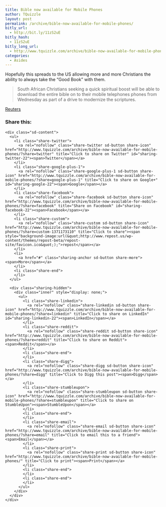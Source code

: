 ```yaml
---
title: Bible now available for Mobile Phones
author: TQuizzle
layout: post
permalink: /archive/bible-now-available-for-mobile-phones/
bitly_url:
  - http://bit.ly/11zS2uE
bitly_hash:
  - 11zS2uE
bitly_long_url:
  - http://www.tquizzle.com/archive/bible-now-available-for-mobile-phones/
categories:
  - Asides
---
```

Hopefully this spreads to the US allowing more and more Christians the ability to always take the &#8220;Good Book&#8221; with them.

> South African Christians seeking a quick spiritual boost will be able to download the entire bible on to their mobile telephones phones from Wednesday as part of a drive to modernize the scriptures.

<span class="bqcite"><a rel="nofollow" target="_blank" href="http://go.reuters.com/newsArticle.jhtml?type=oddlyEnoughNews&#038;storyID=13547291&#038;src=rss/oddlyEnoughNews">Reuters</a></span>

<div class="sharedaddy sd-sharing-enabled">
  <div class="robots-nocontent sd-block sd-social sd-social-icon-text sd-sharing">
    <h3 class="sd-title">
      Share this:
    </h3>
    
    <div class="sd-content">
      <ul>
        <li class="share-twitter">
          <a rel="nofollow" class="share-twitter sd-button share-icon" href="http://www.tquizzle.com/archive/bible-now-available-for-mobile-phones/?share=twitter" title="Click to share on Twitter" id="sharing-twitter-22"><span>Twitter</span></a>
        </li>
        <li class="share-google-plus-1">
          <a rel="nofollow" class="share-google-plus-1 sd-button share-icon" href="http://www.tquizzle.com/archive/bible-now-available-for-mobile-phones/?share=google-plus-1" title="Click to share on Google+" id="sharing-google-22"><span>Google</span></a>
        </li>
        <li class="share-facebook">
          <a rel="nofollow" class="share-facebook sd-button share-icon" href="http://www.tquizzle.com/archive/bible-now-available-for-mobile-phones/?share=facebook" title="Share on Facebook" id="sharing-facebook-22"><span>Facebook</span></a>
        </li>
        <li class="share-custom">
          <a rel="nofollow" class="share-custom sd-button share-icon" href="http://www.tquizzle.com/archive/bible-now-available-for-mobile-phones/?share=custom-1371173110" title="Click to share"><span style="background-image:url(&quot;http://www.repost.us/wp-content/themes/repost-beta/repost-site/favicon.ico&quot;);">repost</span></a>
        </li>
        <li>
          <a href="#" class="sharing-anchor sd-button share-more"><span>More</span></a>
        </li>
        <li class="share-end">
        </li>
      </ul>
      
      <div class="sharing-hidden">
        <div class="inner" style="display: none;">
          <ul>
            <li class="share-linkedin">
              <a rel="nofollow" class="share-linkedin sd-button share-icon" href="http://www.tquizzle.com/archive/bible-now-available-for-mobile-phones/?share=linkedin" title="Click to share on LinkedIn" id="sharing-linkedin-22"><span>LinkedIn</span></a>
            </li>
            <li class="share-reddit">
              <a rel="nofollow" class="share-reddit sd-button share-icon" href="http://www.tquizzle.com/archive/bible-now-available-for-mobile-phones/?share=reddit" title="Click to share on Reddit"><span>Reddit</span></a>
            </li>
            <li class="share-end">
            </li>
            <li class="share-digg">
              <a rel="nofollow" class="share-digg sd-button share-icon" href="http://www.tquizzle.com/archive/bible-now-available-for-mobile-phones/?share=digg" title="Click to Digg this post"><span>Digg</span></a>
            </li>
            <li class="share-stumbleupon">
              <a rel="nofollow" class="share-stumbleupon sd-button share-icon" href="http://www.tquizzle.com/archive/bible-now-available-for-mobile-phones/?share=stumbleupon" title="Click to share on StumbleUpon"><span>StumbleUpon</span></a>
            </li>
            <li class="share-end">
            </li>
            <li class="share-email">
              <a rel="nofollow" class="share-email sd-button share-icon" href="http://www.tquizzle.com/archive/bible-now-available-for-mobile-phones/?share=email" title="Click to email this to a friend"><span>Email</span></a>
            </li>
            <li class="share-print">
              <a rel="nofollow" class="share-print sd-button share-icon" href="http://www.tquizzle.com/archive/bible-now-available-for-mobile-phones/" title="Click to print"><span>Print</span></a>
            </li>
            <li class="share-end">
            </li>
            <li class="share-end">
            </li>
          </ul>
        </div>
      </div>
    </div>
  </div>
</div>